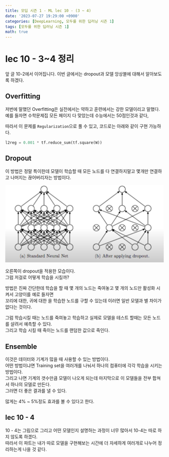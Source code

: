 ```yaml
---
title: 모딥 시즌 1 - ML lec 10 - (3 ~ 4)
date: '2023-07-27 19:29:00 +0900'
categories: [DeepLearning, 모두를 위한 딥러닝 시즌 1]
tags: [모두를 위한 딥러닝 시즌 1]
math: true
---
```


# lec 10 - 3~4 정리  
앞 글 10-2에서 이어집니다.
이번 글에서는 dropout과 모델 앙상블에 대해서 알아보도록 하겠다.  

## Overfitting  
저번에 말했던 Overfitting은 실전에서는 약하고 훈련에서는 강한 모델이리고 말했다.  
예를 들자면 수학문제집 모든 페이지 다 맞았는데 수능에서는 50점인것과 같다,  

따라서 이 문제를 `Regularization`으로 풀 수 있고, 코드로는 아래와 같이 구현 가능하다.  

```python
l2reg = 0.001 * tf.reduce_sum(tf.square(W))
```

## Dropout 

이 방법은 정말 특이한데 모델이 학습할 때 모든 노드를 다 연결하지말고 몇개만 연결하고 나머지는 끊어버리자는 방법이다.  

<img src="/assets/img/Modeep1/dropout.png">

오른쪽이 dropout을 적용한 모습이다.  
그럼 저걸로 어떻게 학습을 시킬까?  

방법은 진짜 간단한데 학습을 할 때 몇 개의 노드는 죽여놓고 몇 개의 노드만 활성화 시켜서 고양이를 예로 들자면   
꼬리에 대한, 귀에 대한 을 학습한 노드를 구할 수 있는데 이러면 일반 모델과 별 차이가 없다는 것이다.   

그럼 학습시킬 때는 노드를 죽여놓고 학습하고 실제로 모델을 테스트 할때는 모든 노드를 살려서 예측할 수 있다.   
그리고 학습 시킬 때 죽이는 노드를 랜덤한 값으로 죽인다.  

## Ensemble 

이것은 데이터와 기계가 많을 때 사용할 수 있는 방법이다.  
어떤 방법이냐면 Training set을 여러개를 나눠서 하나의 컴퓨터에 각각 학습을 시키는 방법이다.  
그리고 나면 기계의 갯수만큼 모델이 나오게 되는데 마지막으로 이 모델들을 전부 합쳐서 하나의 모델로 만든다.  
그러면 더 좋은 결과를 낼 수 있다.  

많게는 4% ~ 5%정도 효과를 볼 수 있다고 한다.  

## lec 10 - 4
10 - 4는 그림으로 그리고 어떤 모델인지 설명하는 과정이 너무 많아서 10-4는 따로 하지 않도록 하겠다.  
따라서 이 파트는 내가 따로 모델을 구현해보는 시간에 더 자세하게 여러개로 나누어 정리하는게 나을 것 같다.